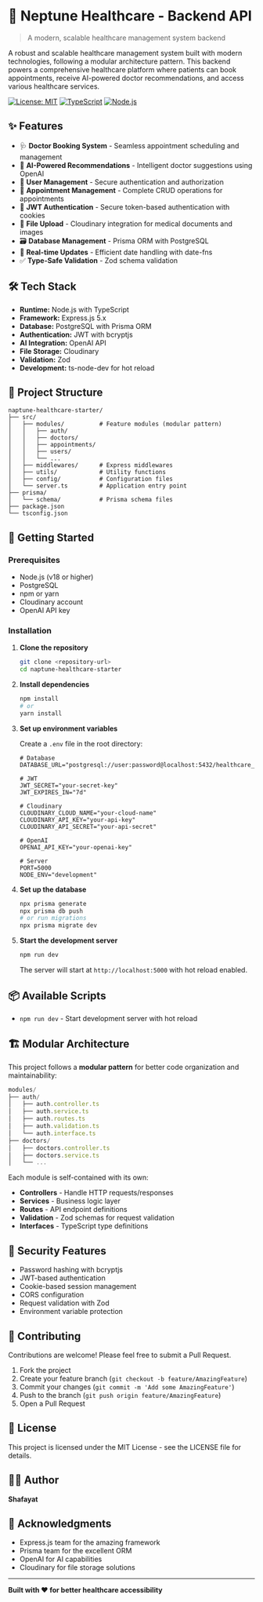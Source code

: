 # 🏥 Neptune Healthcare - Backend API

> A modern, scalable healthcare management system backend

A robust and scalable healthcare management system built with modern technologies, following a modular architecture pattern. This backend powers a comprehensive healthcare platform where patients can book appointments, receive AI-powered doctor recommendations, and access various healthcare services.

[![License: MIT](https://img.shields.io/badge/License-MIT-blue.svg)](https://opensource.org/licenses/MIT)
[![TypeScript](https://img.shields.io/badge/TypeScript-5.9.2-blue)](https://www.typescriptlang.org/)
[![Node.js](https://img.shields.io/badge/Node.js-Latest-green)](https://nodejs.org/)

## ✨ Features

- 🩺 **Doctor Booking System** - Seamless appointment scheduling and management
- 🤖 **AI-Powered Recommendations** - Intelligent doctor suggestions using OpenAI
- 👤 **User Management** - Secure authentication and authorization
- 📅 **Appointment Management** - Complete CRUD operations for appointments
- 🔐 **JWT Authentication** - Secure token-based authentication with cookies
- 📁 **File Upload** - Cloudinary integration for medical documents and images
- 🗃️ **Database Management** - Prisma ORM with PostgreSQL
- 🔄 **Real-time Updates** - Efficient date handling with date-fns
- ✅ **Type-Safe Validation** - Zod schema validation

## 🛠️ Tech Stack

- **Runtime:** Node.js with TypeScript
- **Framework:** Express.js 5.x
- **Database:** PostgreSQL with Prisma ORM
- **Authentication:** JWT with bcryptjs
- **AI Integration:** OpenAI API
- **File Storage:** Cloudinary
- **Validation:** Zod
- **Development:** ts-node-dev for hot reload

## 📁 Project Structure

```
naptune-healthcare-starter/
├── src/
│   ├── modules/          # Feature modules (modular pattern)
│   │   ├── auth/
│   │   ├── doctors/
│   │   ├── appointments/
│   │   ├── users/
│   │   └── ...
│   ├── middlewares/      # Express middlewares
│   ├── utils/            # Utility functions
│   ├── config/           # Configuration files
│   └── server.ts         # Application entry point
├── prisma/
│   └── schema/           # Prisma schema files
├── package.json
└── tsconfig.json
```

## 🚀 Getting Started

### Prerequisites

- Node.js (v18 or higher)
- PostgreSQL
- npm or yarn
- Cloudinary account
- OpenAI API key

### Installation

1. **Clone the repository**

   ```bash
   git clone <repository-url>
   cd naptune-healthcare-starter
   ```

2. **Install dependencies**

   ```bash
   npm install
   # or
   yarn install
   ```

3. **Set up environment variables**

   Create a `.env` file in the root directory:

   ```env
   # Database
   DATABASE_URL="postgresql://user:password@localhost:5432/healthcare_db"

   # JWT
   JWT_SECRET="your-secret-key"
   JWT_EXPIRES_IN="7d"

   # Cloudinary
   CLOUDINARY_CLOUD_NAME="your-cloud-name"
   CLOUDINARY_API_KEY="your-api-key"
   CLOUDINARY_API_SECRET="your-api-secret"

   # OpenAI
   OPENAI_API_KEY="your-openai-key"

   # Server
   PORT=5000
   NODE_ENV="development"
   ```

4. **Set up the database**

   ```bash
   npx prisma generate
   npx prisma db push
   # or run migrations
   npx prisma migrate dev
   ```

5. **Start the development server**

   ```bash
   npm run dev
   ```

   The server will start at `http://localhost:5000` with hot reload enabled.

## 📦 Available Scripts

- `npm run dev` - Start development server with hot reload

## 🏗️ Modular Architecture

This project follows a **modular pattern** for better code organization and maintainability:

```typescript
modules/
├── auth/
│   ├── auth.controller.ts
│   ├── auth.service.ts
│   ├── auth.routes.ts
│   ├── auth.validation.ts
│   └── auth.interface.ts
├── doctors/
│   ├── doctors.controller.ts
│   ├── doctors.service.ts
│   └── ...
```

Each module is self-contained with its own:

- **Controllers** - Handle HTTP requests/responses
- **Services** - Business logic layer
- **Routes** - API endpoint definitions
- **Validation** - Zod schemas for request validation
- **Interfaces** - TypeScript type definitions

## 🔐 Security Features

- Password hashing with bcryptjs
- JWT-based authentication
- Cookie-based session management
- CORS configuration
- Request validation with Zod
- Environment variable protection

## 🤝 Contributing

Contributions are welcome! Please feel free to submit a Pull Request.

1. Fork the project
2. Create your feature branch (`git checkout -b feature/AmazingFeature`)
3. Commit your changes (`git commit -m 'Add some AmazingFeature'`)
4. Push to the branch (`git push origin feature/AmazingFeature`)
5. Open a Pull Request

## 📝 License

This project is licensed under the MIT License - see the LICENSE file for details.

## 👨‍💻 Author

**Shafayat**

## 🙏 Acknowledgments

- Express.js team for the amazing framework
- Prisma team for the excellent ORM
- OpenAI for AI capabilities
- Cloudinary for file storage solutions

---

**Built with ❤️ for better healthcare accessibility**
